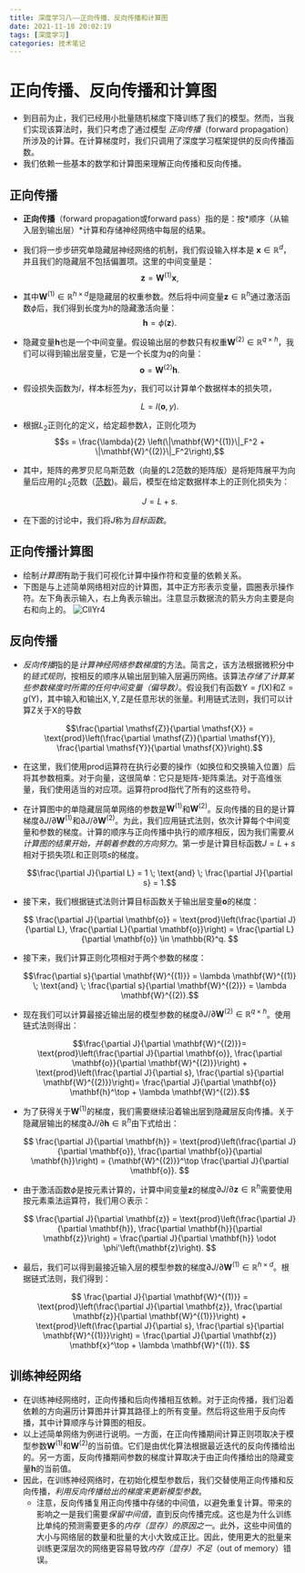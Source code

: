 ```yaml
---
title: 深度学习八——正向传播、反向传播和计算图
date: 2021-11-18 20:02:19
tags: [深度学习]
categories: 技术笔记
---
```

# 正向传播、反向传播和计算图

* 到目前为止，我们已经用小批量随机梯度下降训练了我们的模型。然而，当我们实现该算法时，我们只考虑了通过模型 *正向传播*（forward propagation）所涉及的计算。在计算梯度时，我们只调用了深度学习框架提供的反向传播函数。
* 我们依赖一些基本的数学和计算图来理解正向传播和反向传播。

## 正向传播

* **正向传播**（forward propagation或forward pass）指的是：按*顺序（从输入层到输出层）*计算和存储神经网络中每层的结果。
* 我们将一步步研究单隐藏层神经网络的机制，我们假设输入样本是 $\mathbf{x}\in \mathbb{R}^d$，并且我们的隐藏层不包括偏置项。这里的中间变量是：
    $$\mathbf{z}= \mathbf{W}^{(1)} \mathbf{x},$$
* 其中$\mathbf{W}^{(1)} \in \mathbb{R}^{h \times d}$是隐藏层的权重参数。然后将中间变量$\mathbf{z}\in \mathbb{R}^h$通过激活函数$\phi$后，我们得到长度为$h$的隐藏激活向量：
    $$\mathbf{h}= \phi (\mathbf{z}).$$
* 隐藏变量$\mathbf{h}$也是一个中间变量。假设输出层的参数只有权重$\mathbf{W}^{(2)} \in \mathbb{R}^{q \times h}$，我们可以得到输出层变量，它是一个长度为$q$的向量：
    $$\mathbf{o}= \mathbf{W}^{(2)} \mathbf{h}.$$
* 假设损失函数为$l$，样本标签为$y$，我们可以计算单个数据样本的损失项，

    $$L = l(\mathbf{o}, y).$$
* 根据$L_2$正则化的定义，给定超参数$\lambda$，正则化项为
    $$s = \frac{\lambda}{2} \left(\|\mathbf{W}^{(1)}\|_F^2 + \|\mathbf{W}^{(2)}\|_F^2\right),$$

* 其中，矩阵的弗罗贝尼乌斯范数（向量的L2范数的矩阵版）是将矩阵展平为向量后应用的$L_2$范数（[范数](https://www.zestaken.top/post/%E6%8A%80%E6%9C%AF%E7%AC%94%E8%AE%B0%2F%E6%B7%B1%E5%BA%A6%E5%AD%A6%E4%B9%A0%2F%E6%B7%B1%E5%BA%A6%E5%AD%A6%E4%B9%A0%E4%B8%89%E2%80%94%E2%80%94%E6%B7%B1%E5%BA%A6%E5%AD%A6%E4%B9%A0%E4%B8%AD%E7%9A%84%E6%95%B0%E5%AD%A6))。最后，模型在给定数据样本上的正则化损失为：

    $$J = L + s.$$
* 在下面的讨论中，我们将$J$称为*目标函数*。

## 正向传播计算图

* 绘制*计算图*有助于我们可视化计算中操作符和变量的依赖关系。 
* 下图是与上述简单网络相对应的计算图，其中正方形表示变量，圆圈表示操作符。左下角表示输入，右上角表示输出。注意显示数据流的箭头方向主要是向右和向上的。
    ![CllYr4](https://zjpicture.oss-cn-beijing.aliyuncs.com/giteePic/picgo-master/uPic/CllYr4.png)

## 反向传播

* *反向传播*指的是*计算神经网络参数梯度*的方法。简言之，该方法根据微积分中的*链式规则*，按相反的顺序从输出层到输入层遍历网络。该算法*存储了计算某些参数梯度时所需的任何中间变量（偏导数）*。假设我们有函数$\mathsf{Y}=f(\mathsf{X})$和$\mathsf{Z}=g(\mathsf{Y})$，其中输入和输出$\mathsf{X}, \mathsf{Y}, \mathsf{Z}$是任意形状的张量。利用链式法则，我们可以计算$\mathsf{Z}$关于$\mathsf{X}$的导数

    $$\frac{\partial \mathsf{Z}}{\partial \mathsf{X}} = \text{prod}\left(\frac{\partial \mathsf{Z}}{\partial \mathsf{Y}}, \frac{\partial \mathsf{Y}}{\partial \mathsf{X}}\right).$$
* 在这里，我们使用$\text{prod}$运算符在执行必要的操作（如换位和交换输入位置）后将其参数相乘。对于向量，这很简单：它只是矩阵-矩阵乘法。对于高维张量，我们使用适当的对应项。运算符$\text{prod}$指代了所有的这些符号。

* 在计算图中的单隐藏层简单网络的参数是$\mathbf{W}^{(1)}$和$\mathbf{W}^{(2)}$。反向传播的目的是计算梯度$\partial J/\partial \mathbf{W}^{(1)}$和$\partial J/\partial \mathbf{W}^{(2)}$。为此，我们应用链式法则，依次计算每个中间变量和参数的梯度。计算的顺序与正向传播中执行的顺序相反，因为我们需要*从计算图的结果开始，并朝着参数的方向努力*。第一步是计算目标函数$J=L+s$相对于损失项$L$和正则项$s$的梯度。

    $$\frac{\partial J}{\partial L} = 1 \; \text{and} \; \frac{\partial J}{\partial s} = 1.$$
* 接下来，我们根据链式法则计算目标函数关于输出层变量$\mathbf{o}$的梯度：

    $$
    \frac{\partial J}{\partial \mathbf{o}}
    = \text{prod}\left(\frac{\partial J}{\partial L}, \frac{\partial L}{\partial \mathbf{o}}\right)
    = \frac{\partial L}{\partial \mathbf{o}}
    \in \mathbb{R}^q.
    $$

* 接下来，我们计算正则化项相对于两个参数的梯度：

    $$\frac{\partial s}{\partial \mathbf{W}^{(1)}} = \lambda \mathbf{W}^{(1)}
    \; \text{and} \;
    \frac{\partial s}{\partial \mathbf{W}^{(2)}} = \lambda \mathbf{W}^{(2)}.$$

* 现在我们可以计算最接近输出层的模型参数的梯度$\partial J/\partial \mathbf{W}^{(2)} \in \mathbb{R}^{q \times h}$。使用链式法则得出：

    $$\frac{\partial J}{\partial \mathbf{W}^{(2)}}= \text{prod}\left(\frac{\partial J}{\partial \mathbf{o}}, \frac{\partial \mathbf{o}}{\partial \mathbf{W}^{(2)}}\right) + \text{prod}\left(\frac{\partial J}{\partial s}, \frac{\partial s}{\partial \mathbf{W}^{(2)}}\right)= \frac{\partial J}{\partial \mathbf{o}} \mathbf{h}^\top + \lambda \mathbf{W}^{(2)}.$$

* 为了获得关于$\mathbf{W}^{(1)}$的梯度，我们需要继续沿着输出层到隐藏层反向传播。关于隐藏层输出的梯度$\partial J/\partial \mathbf{h} \in \mathbb{R}^h$由下式给出：

    $$
    \frac{\partial J}{\partial \mathbf{h}}
    = \text{prod}\left(\frac{\partial J}{\partial \mathbf{o}}, \frac{\partial \mathbf{o}}{\partial \mathbf{h}}\right)
    = {\mathbf{W}^{(2)}}^\top \frac{\partial J}{\partial \mathbf{o}}.
    $$

* 由于激活函数$\phi$是按元素计算的，计算中间变量$\mathbf{z}$的梯度$\partial J/\partial \mathbf{z} \in \mathbb{R}^h$需要使用按元素乘法运算符，我们用$\odot$表示：

    $$
    \frac{\partial J}{\partial \mathbf{z}}
    = \text{prod}\left(\frac{\partial J}{\partial \mathbf{h}}, \frac{\partial \mathbf{h}}{\partial \mathbf{z}}\right)
    = \frac{\partial J}{\partial \mathbf{h}} \odot \phi'\left(\mathbf{z}\right).
    $$

* 最后，我们可以得到最接近输入层的模型参数的梯度$\partial J/\partial \mathbf{W}^{(1)} \in \mathbb{R}^{h \times d}$。根据链式法则，我们得到：

    $$
    \frac{\partial J}{\partial \mathbf{W}^{(1)}}
    = \text{prod}\left(\frac{\partial J}{\partial \mathbf{z}}, \frac{\partial \mathbf{z}}{\partial \mathbf{W}^{(1)}}\right) + \text{prod}\left(\frac{\partial J}{\partial s}, \frac{\partial s}{\partial \mathbf{W}^{(1)}}\right)
    = \frac{\partial J}{\partial \mathbf{z}} \mathbf{x}^\top + \lambda \mathbf{W}^{(1)}.
    $$

## 训练神经网络

* 在训练神经网络时，正向传播和后向传播相互依赖。对于正向传播，我们沿着依赖的方向遍历计算图并计算其路径上的所有变量。然后将这些用于反向传播，其中计算顺序与计算图的相反。
* 以上述简单网络为例进行说明。一方面，在正向传播期间计算正则项取决于模型参数$\mathbf{W}^{(1)}$和$\mathbf{W}^{(2)}$的当前值。它们是由优化算法根据最近迭代的反向传播给出的。另一方面，反向传播期间参数的梯度计算取决于由正向传播给出的隐藏变量$\mathbf{h}$的当前值。
* 因此，在训练神经网络时，在初始化模型参数后，我们交替使用正向传播和反向传播，*利用反向传播给出的梯度来更新模型参数*。
    * 注意，反向传播复用正向传播中存储的中间值，以避免重复计算。带来的影响之一是我们需要*保留中间值*，直到反向传播完成。这也是为什么训练比单纯的预测需要更多的*内存（显存）的原因之一*。此外，这些中间值的大小与网络层的数量和批量的大小大致成正比。因此，使用更大的批量来训练更深层次的网络更容易导致*内存（显存）不足*（out of memory）错误。
